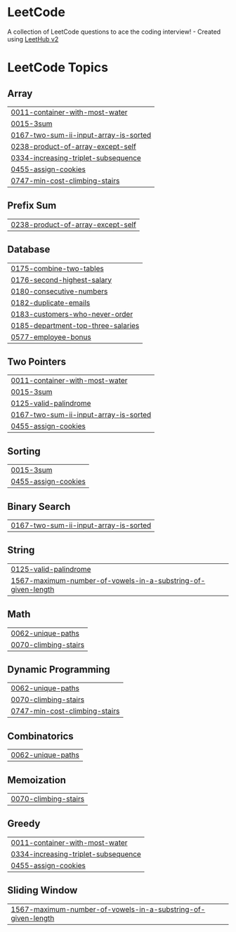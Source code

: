 # LeetCode
A collection of LeetCode questions to ace the coding interview! - Created using [LeetHub v2](https://github.com/arunbhardwaj/LeetHub-2.0)

<!---LeetCode Topics Start-->
# LeetCode Topics
## Array
|  |
| ------- |
| [0011-container-with-most-water](https://github.com/Lu-sdd/LeetCode/tree/master/0011-container-with-most-water) |
| [0015-3sum](https://github.com/Lu-sdd/LeetCode/tree/master/0015-3sum) |
| [0167-two-sum-ii-input-array-is-sorted](https://github.com/Lu-sdd/LeetCode/tree/master/0167-two-sum-ii-input-array-is-sorted) |
| [0238-product-of-array-except-self](https://github.com/Lu-sdd/LeetCode/tree/master/0238-product-of-array-except-self) |
| [0334-increasing-triplet-subsequence](https://github.com/Lu-sdd/LeetCode/tree/master/0334-increasing-triplet-subsequence) |
| [0455-assign-cookies](https://github.com/Lu-sdd/LeetCode/tree/master/0455-assign-cookies) |
| [0747-min-cost-climbing-stairs](https://github.com/Lu-sdd/LeetCode/tree/master/0747-min-cost-climbing-stairs) |
## Prefix Sum
|  |
| ------- |
| [0238-product-of-array-except-self](https://github.com/Lu-sdd/LeetCode/tree/master/0238-product-of-array-except-self) |
## Database
|  |
| ------- |
| [0175-combine-two-tables](https://github.com/Lu-sdd/LeetCode/tree/master/0175-combine-two-tables) |
| [0176-second-highest-salary](https://github.com/Lu-sdd/LeetCode/tree/master/0176-second-highest-salary) |
| [0180-consecutive-numbers](https://github.com/Lu-sdd/LeetCode/tree/master/0180-consecutive-numbers) |
| [0182-duplicate-emails](https://github.com/Lu-sdd/LeetCode/tree/master/0182-duplicate-emails) |
| [0183-customers-who-never-order](https://github.com/Lu-sdd/LeetCode/tree/master/0183-customers-who-never-order) |
| [0185-department-top-three-salaries](https://github.com/Lu-sdd/LeetCode/tree/master/0185-department-top-three-salaries) |
| [0577-employee-bonus](https://github.com/Lu-sdd/LeetCode/tree/master/0577-employee-bonus) |
## Two Pointers
|  |
| ------- |
| [0011-container-with-most-water](https://github.com/Lu-sdd/LeetCode/tree/master/0011-container-with-most-water) |
| [0015-3sum](https://github.com/Lu-sdd/LeetCode/tree/master/0015-3sum) |
| [0125-valid-palindrome](https://github.com/Lu-sdd/LeetCode/tree/master/0125-valid-palindrome) |
| [0167-two-sum-ii-input-array-is-sorted](https://github.com/Lu-sdd/LeetCode/tree/master/0167-two-sum-ii-input-array-is-sorted) |
| [0455-assign-cookies](https://github.com/Lu-sdd/LeetCode/tree/master/0455-assign-cookies) |
## Sorting
|  |
| ------- |
| [0015-3sum](https://github.com/Lu-sdd/LeetCode/tree/master/0015-3sum) |
| [0455-assign-cookies](https://github.com/Lu-sdd/LeetCode/tree/master/0455-assign-cookies) |
## Binary Search
|  |
| ------- |
| [0167-two-sum-ii-input-array-is-sorted](https://github.com/Lu-sdd/LeetCode/tree/master/0167-two-sum-ii-input-array-is-sorted) |
## String
|  |
| ------- |
| [0125-valid-palindrome](https://github.com/Lu-sdd/LeetCode/tree/master/0125-valid-palindrome) |
| [1567-maximum-number-of-vowels-in-a-substring-of-given-length](https://github.com/Lu-sdd/LeetCode/tree/master/1567-maximum-number-of-vowels-in-a-substring-of-given-length) |
## Math
|  |
| ------- |
| [0062-unique-paths](https://github.com/Lu-sdd/LeetCode/tree/master/0062-unique-paths) |
| [0070-climbing-stairs](https://github.com/Lu-sdd/LeetCode/tree/master/0070-climbing-stairs) |
## Dynamic Programming
|  |
| ------- |
| [0062-unique-paths](https://github.com/Lu-sdd/LeetCode/tree/master/0062-unique-paths) |
| [0070-climbing-stairs](https://github.com/Lu-sdd/LeetCode/tree/master/0070-climbing-stairs) |
| [0747-min-cost-climbing-stairs](https://github.com/Lu-sdd/LeetCode/tree/master/0747-min-cost-climbing-stairs) |
## Combinatorics
|  |
| ------- |
| [0062-unique-paths](https://github.com/Lu-sdd/LeetCode/tree/master/0062-unique-paths) |
## Memoization
|  |
| ------- |
| [0070-climbing-stairs](https://github.com/Lu-sdd/LeetCode/tree/master/0070-climbing-stairs) |
## Greedy
|  |
| ------- |
| [0011-container-with-most-water](https://github.com/Lu-sdd/LeetCode/tree/master/0011-container-with-most-water) |
| [0334-increasing-triplet-subsequence](https://github.com/Lu-sdd/LeetCode/tree/master/0334-increasing-triplet-subsequence) |
| [0455-assign-cookies](https://github.com/Lu-sdd/LeetCode/tree/master/0455-assign-cookies) |
## Sliding Window
|  |
| ------- |
| [1567-maximum-number-of-vowels-in-a-substring-of-given-length](https://github.com/Lu-sdd/LeetCode/tree/master/1567-maximum-number-of-vowels-in-a-substring-of-given-length) |
<!---LeetCode Topics End-->
